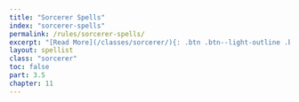 ```yaml
---
title: "Sorcerer Spells"
index: "sorcerer-spells"
permalink: /rules/sorcerer-spells/
excerpt: "[Read More](/classes/sorcerer/){: .btn .btn--light-outline .btn--small}"
layout: spellist
class: "sorcerer"
toc: false
part: 3.5
chapter: 11
---
```

